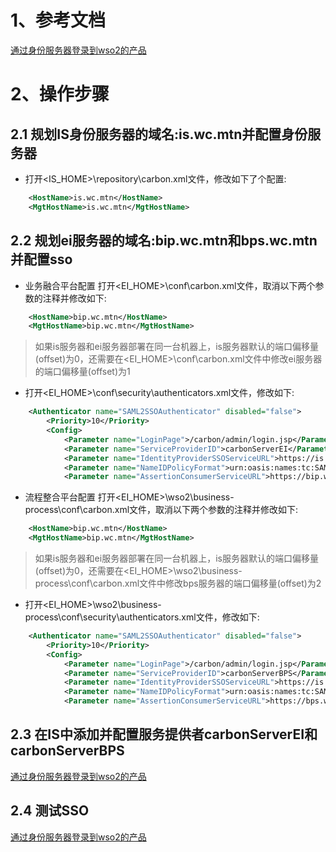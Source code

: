 

# 1、参考文档

[通过身份服务器登录到wso2的产品](https://docs.wso2.com/display/IS570/Logging+in+to+WSO2+Products+via+the+Identity+Server)
# 2、操作步骤

## 2.1 规划IS身份服务器的域名:is.wc.mtn并配置身份服务器

* 打开<IS_HOME>\repository\carbon.xml文件，修改如下了个配置:

```xml
    <HostName>is.wc.mtn</HostName>
    <MgtHostName>is.wc.mtn</MgtHostName>
```
## 2.2 规划ei服务器的域名:bip.wc.mtn和bps.wc.mtn并配置sso

* 业务融合平台配置  打开<EI_HOME>\conf\carbon.xml文件，取消以下两个参数的注释并修改如下:

```xml
    <HostName>bip.wc.mtn</HostName>
    <MgtHostName>bip.wc.mtn</MgtHostName>
```
> 如果is服务器和ei服务器部署在同一台机器上，is服务器默认的端口偏移量(offset)为0，还需要在<EI_HOME>\conf\carbon.xml文件中修改ei服务器的端口偏移量(offset)为1

* 打开<EI_HOME>\conf\security\authenticators.xml文件，修改如下:

```xml
    <Authenticator name="SAML2SSOAuthenticator" disabled="false">
        <Priority>10</Priority>
        <Config>
            <Parameter name="LoginPage">/carbon/admin/login.jsp</Parameter>
            <Parameter name="ServiceProviderID">carbonServerEI</Parameter>
            <Parameter name="IdentityProviderSSOServiceURL">https://is.wc.mtn:9443/samlsso</Parameter>
            <Parameter name="NameIDPolicyFormat">urn:oasis:names:tc:SAML:1.1:nameid-format:unspecified</Parameter>
            <Parameter name="AssertionConsumerServiceURL">https://bip.wc.mtn:9444/acs</Parameter>
```

* 流程整合平台配置  打开<EI_HOME>\wso2\business-process\conf\carbon.xml文件，取消以下两个参数的注释并修改如下:

```xml
    <HostName>bip.wc.mtn</HostName>
    <MgtHostName>bip.wc.mtn</MgtHostName>
```
> 如果is服务器和ei服务器部署在同一台机器上，is服务器默认的端口偏移量(offset)为0，还需要在<EI_HOME>\wso2\business-process\conf\carbon.xml文件中修改bps服务器的端口偏移量(offset)为2

* 打开<EI_HOME>\wso2\business-process\conf\security\authenticators.xml文件，修改如下:

```xml
    <Authenticator name="SAML2SSOAuthenticator" disabled="false">
        <Priority>10</Priority>
        <Config>
            <Parameter name="LoginPage">/carbon/admin/login.jsp</Parameter>
            <Parameter name="ServiceProviderID">carbonServerBPS</Parameter>
            <Parameter name="IdentityProviderSSOServiceURL">https://is.wc.mtn:9443/samlsso</Parameter>
            <Parameter name="NameIDPolicyFormat">urn:oasis:names:tc:SAML:1.1:nameid-format:unspecified</Parameter>
            <Parameter name="AssertionConsumerServiceURL">https://bps.wc.mtn:9445/acs</Parameter>
```

## 2.3 在IS中添加并配置服务提供者carbonServerEI和carbonServerBPS
[通过身份服务器登录到wso2的产品](https://docs.wso2.com/display/IS570/Logging+in+to+WSO2+Products+via+the+Identity+Server)
## 2.4 测试SSO
[通过身份服务器登录到wso2的产品](https://docs.wso2.com/display/IS570/Logging+in+to+WSO2+Products+via+the+Identity+Server)

